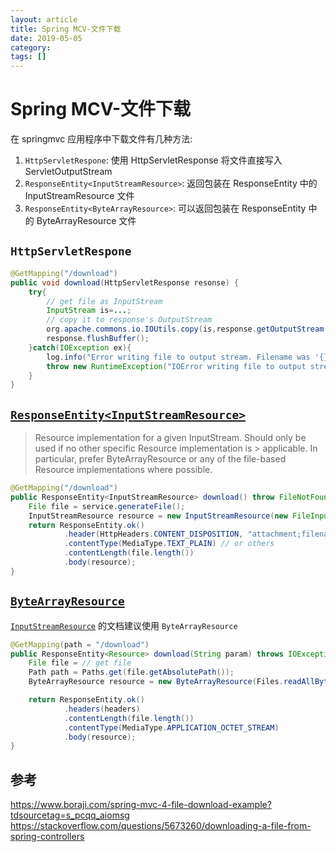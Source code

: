 ```yaml
---
layout: article  
title: Spring MCV-文件下载  
date: 2019-05-05  
category:  
tags: []  
---
```


# Spring MCV-文件下载
在 springmvc 应用程序中下载文件有几种方法:
1. `HttpServletRespone`: 使用 HttpServletResponse 将文件直接写入 ServletOutputStream
2. `ResponseEntity<InputStreamResource>`: 返回包装在 ResponseEntity 中的 InputStreamResource 文件
3. `ResponseEntity<ByteArrayResource>`: 可以返回包装在 ResponseEntity 中的 ByteArrayResource 文件

## `HttpServletRespone`
```java
@GetMapping("/download")
public void download(HttpServletResponse resonse) {
    try{
        // get file as InputStream
        InputStream is=...;
        // copy it to response's OutputStream
        org.apache.commons.io.IOUtils.copy(is,response.getOutputStream());
        response.flushBuffer();
    }catch(IOException ex){
        log.info("Error writing file to output stream. Filename was '{}'",fileName,ex);
        throw new RuntimeException("IOError writing file to output stream");
    }
}
```

## [`ResponseEntity<InputStreamResource>`](https://docs.spring.io/spring-framework/docs/current/javadoc-api/org/springframework/core/io/InputStreamResource.html)
> Resource implementation for a given InputStream.
> Should only be used if no other specific Resource implementation is > applicable. 
> In particular, prefer ByteArrayResource or any of the file-based Resource implementations where possible.
```java
@GetMapping("/download")
public ResponseEntity<InputStreamResource> download() throw FileNotFoundException {
	File file = service.generateFile();
	InputStreamResource resource = new InputStreamResource(new FileInputStream(file));
	return ResponseEntity.ok()
			.header(HttpHeaders.CONTENT_DISPOSITION, "attachment;filename=" + file.getName())
			.contentType(MediaType.TEXT_PLAIN) // or others
			.contentLength(file.length())
			.body(resource);
}
```

## [`ByteArrayResource`](https://docs.spring.io/spring-framework/docs/current/javadoc-api/org/springframework/core/io/ByteArrayResource.html)
[`InputStreamResource`](#InputStreamResource ) 的文档建议使用 `ByteArrayResource`
```java
@GetMapping(path = "/download")
public ResponseEntity<Resource> download(String param) throws IOException {
    File file = // get file
    Path path = Paths.get(file.getAbsolutePath());
    ByteArrayResource resource = new ByteArrayResource(Files.readAllBytes(path));

    return ResponseEntity.ok()
            .headers(headers)
            .contentLength(file.length())
            .contentType(MediaType.APPLICATION_OCTET_STREAM)
            .body(resource);
}
```

## 参考
<https://www.boraji.com/spring-mvc-4-file-download-example?tdsourcetag=s_pcqq_aiomsg>
<https://stackoverflow.com/questions/5673260/downloading-a-file-from-spring-controllers>